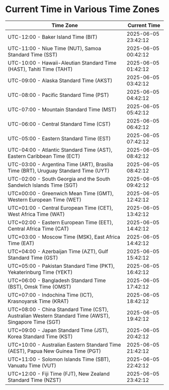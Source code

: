# Current Time in Various Time Zones

| Time Zone | Current Time |
|-----------|--------------|
| UTC-12:00 - Baker Island Time (BIT) | 2025-06-05 23:42:12 |
| UTC-11:00 - Niue Time (NUT), Samoa Standard Time (SST) | 2025-06-05 00:42:12 |
| UTC-10:00 - Hawaii-Aleutian Standard Time (HAST), Tahiti Time (TAHT) | 2025-06-05 01:42:12 |
| UTC-09:00 - Alaska Standard Time (AKST) | 2025-06-05 03:42:12 |
| UTC-08:00 - Pacific Standard Time (PST) | 2025-06-05 04:42:12 |
| UTC-07:00 - Mountain Standard Time (MST) | 2025-06-05 05:42:12 |
| UTC-06:00 - Central Standard Time (CST) | 2025-06-05 06:42:12 |
| UTC-05:00 - Eastern Standard Time (EST) | 2025-06-05 07:42:12 |
| UTC-04:00 - Atlantic Standard Time (AST), Eastern Caribbean Time (ECT) | 2025-06-05 08:42:12 |
| UTC-03:00 - Argentina Time (ART), Brasília Time (BRT), Uruguay Standard Time (UYT) | 2025-06-05 08:42:12 |
| UTC-02:00 - South Georgia and the South Sandwich Islands Time (SGT) | 2025-06-05 09:42:12 |
| UTC±00:00 - Greenwich Mean Time (GMT), Western European Time (WET) | 2025-06-05 12:42:12 |
| UTC+01:00 - Central European Time (CET), West Africa Time (WAT) | 2025-06-05 13:42:12 |
| UTC+02:00 - Eastern European Time (EET), Central Africa Time (CAT) | 2025-06-05 14:42:12 |
| UTC+03:00 - Moscow Time (MSK), East Africa Time (EAT) | 2025-06-05 14:42:12 |
| UTC+04:00 - Azerbaijan Time (AZT), Gulf Standard Time (GST) | 2025-06-05 15:42:12 |
| UTC+05:00 - Pakistan Standard Time (PKT), Yekaterinburg Time (YEKT) | 2025-06-05 16:42:12 |
| UTC+06:00 - Bangladesh Standard Time (BST), Omsk Time (OMST) | 2025-06-05 17:42:12 |
| UTC+07:00 - Indochina Time (ICT), Krasnoyarsk Time (KRAT) | 2025-06-05 18:42:12 |
| UTC+08:00 - China Standard Time (CST), Australian Western Standard Time (AWST), Singapore Time (SGT) | 2025-06-05 19:42:12 |
| UTC+09:00 - Japan Standard Time (JST), Korea Standard Time (KST) | 2025-06-05 20:42:12 |
| UTC+10:00 - Australian Eastern Standard Time (AEST), Papua New Guinea Time (PGT) | 2025-06-05 21:42:12 |
| UTC+11:00 - Solomon Islands Time (SBT), Vanuatu Time (VUT) | 2025-06-05 22:42:12 |
| UTC+12:00 - Fiji Time (FJT), New Zealand Standard Time (NZST) | 2025-06-05 23:42:12 |
